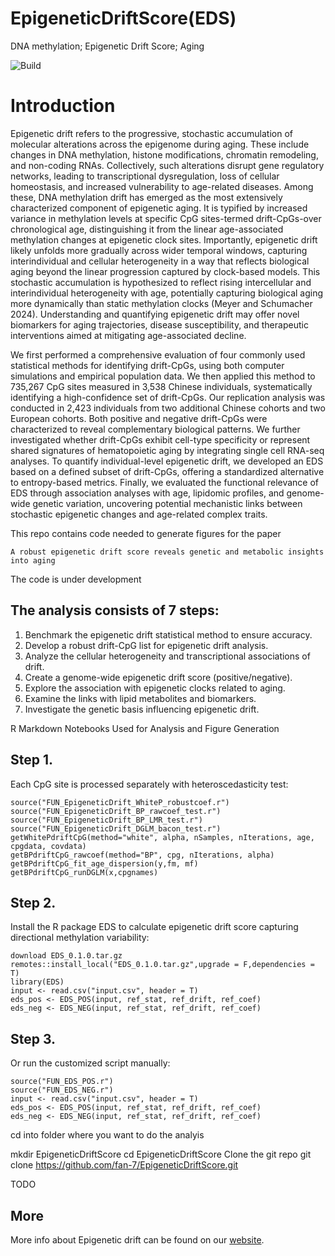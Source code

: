 # EpigeneticDriftScore(EDS)
DNA methylation; Epigenetic Drift Score; Aging

![Build](https://github.com/fan-7/EpigeneticDriftScore)

# Introduction

Epigenetic drift refers to the progressive, stochastic accumulation of molecular alterations across the epigenome during aging. These include changes in DNA methylation, histone modifications, chromatin remodeling, and non-coding RNAs. Collectively, such alterations disrupt gene regulatory networks, leading to transcriptional dysregulation, loss of cellular homeostasis, and increased vulnerability to age-related diseases. Among these, DNA methylation drift has emerged as the most extensively characterized component of epigenetic aging. It is typified by increased variance in methylation levels at specific CpG sites-termed drift-CpGs-over chronological age, distinguishing it from the linear age-associated methylation changes at epigenetic clock sites. Importantly, epigenetic drift likely unfolds more gradually across wider temporal windows, capturing interindividual and cellular heterogeneity in a way that reflects biological aging beyond the linear progression captured by clock-based models. This stochastic accumulation is hypothesized to reflect rising intercellular and interindividual heterogeneity with age, potentially capturing biological aging more dynamically than static methylation clocks (Meyer and Schumacher 2024). Understanding and quantifying epigenetic drift may offer novel biomarkers for aging trajectories, disease susceptibility, and therapeutic interventions aimed at mitigating age-associated decline.

We first performed a comprehensive evaluation of four commonly used statistical methods for identifying drift-CpGs, using both computer simulations and empirical population data. We then applied this method to 735,267 CpG sites measured in 3,538 Chinese individuals, systematically identifying a high-confidence set of drift-CpGs. Our replication analysis was conducted in 2,423 individuals from two additional Chinese cohorts and two European cohorts. Both positive and negative drift-CpGs were characterized to reveal complementary biological patterns. We further investigated whether drift-CpGs exhibit cell-type specificity or represent shared signatures of hematopoietic aging by integrating single cell RNA-seq analyses. To quantify individual-level epigenetic drift, we developed an EDS based on a defined subset of drift-CpGs, offering a standardized alternative to entropy-based metrics. Finally, we evaluated the functional relevance of EDS through association analyses with age, lipidomic profiles, and genome-wide genetic variation, uncovering potential mechanistic links between stochastic epigenetic changes and age-related complex traits. 

This repo contains code needed to generate figures for the paper 

    A robust epigenetic drift score reveals genetic and metabolic insights into aging

The code is under development

## The analysis consists of 7 steps:
1. Benchmark the epigenetic drift statistical method to ensure accuracy.
2. Develop a robust drift-CpG list for epigenetic drift analysis.
3. Analyze the cellular heterogeneity and transcriptional associations of drift.
4. Create a genome-wide epigenetic drift score (positive/negative).
5. Explore the association with epigenetic clocks related to aging.
6. Examine the links with lipid metabolites and biomarkers.
7. Investigate the genetic basis influencing epigenetic drift.

R Markdown Notebooks Used for Analysis and Figure Generation



## Step 1. 

Each CpG site is processed separately with heteroscedasticity test:

    source("FUN_EpigeneticDrift_WhiteP_robustcoef.r")
    source("FUN_EpigeneticDrift_BP_rawcoef_test.r")
    source("FUN_EpigeneticDrift_BP_LMR_test.r")
    source("FUN_EpigeneticDrift_DGLM_bacon_test.r")
    getWhitePdriftCpG(method="white", alpha, nSamples, nIterations, age, cpgdata, covdata)
    getBPdriftCpG_rawcoef(method="BP", cpg, nIterations, alpha)
    getBPdriftCpG_fit_age_dispersion(y,fm, mf)
    getBPdriftCpG_runDGLM(x,cpgnames)


## Step 2.

Install the R package EDS to calculate epigenetic drift score capturing directional methylation variability:

    download EDS_0.1.0.tar.gz
    remotes::install_local("EDS_0.1.0.tar.gz",upgrade = F,dependencies = T)
    library(EDS)
    input <- read.csv("input.csv", header = T)
    eds_pos <- EDS_POS(input, ref_stat, ref_drift, ref_coef)
    eds_neg <- EDS_NEG(input, ref_stat, ref_drift, ref_coef)
    

## Step 3.

Or run the customized script manually:

    source("FUN_EDS_POS.r")
    source("FUN_EDS_NEG.r")
    input <- read.csv("input.csv", header = T)
    eds_pos <- EDS_POS(input, ref_stat, ref_drift, ref_coef)
    eds_neg <- EDS_NEG(input, ref_stat, ref_drift, ref_coef)
    

cd into folder where you want to do the analyis

mkdir EpigeneticDriftScore
cd EpigeneticDriftScore
Clone the git repo
git clone https://github.com/fan-7/EpigeneticDriftScore.git


TODO 


## More

More info about Epigenetic drift can be found on our [website](https://github.com/fan-7/EpigeneticDriftScore.git ).  
